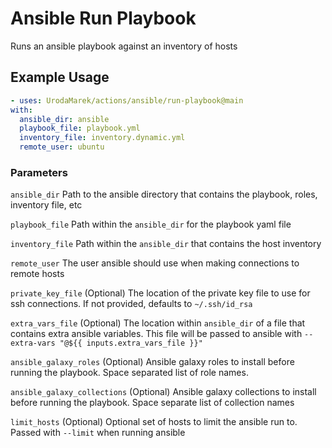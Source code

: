 # Ansible Run Playbook

Runs an ansible playbook against an inventory of hosts

## Example Usage

```yaml
- uses: UrodaMarek/actions/ansible/run-playbook@main
with:
  ansible_dir: ansible
  playbook_file: playbook.yml
  inventory_file: inventory.dynamic.yml
  remote_user: ubuntu
```

### Parameters

`ansible_dir` Path to the ansible directory that contains the playbook, roles, inventory file, etc

`playbook_file` Path within the `ansible_dir` for the playbook yaml file

`inventory_file` Path within the `ansible_dir` that contains the host inventory

`remote_user` The user ansible should use when making connections to remote hosts

`private_key_file` (Optional) The location of the private key file to use for ssh connections. If not provided, defaults to `~/.ssh/id_rsa`

`extra_vars_file` (Optional) The location within `ansible_dir` of a file that contains extra ansible variables. This file will be passed to ansible with `--extra-vars "@${{ inputs.extra_vars_file }}"`

`ansible_galaxy_roles` (Optional) Ansible galaxy roles to install before running the playbook. Space separated list of role names.

`ansible_galaxy_collections` (Optional) Ansible galaxy collections to install before running the playbook. Space separate list of collection names

`limit_hosts` (Optional) Optional set of hosts to limit the ansible run to. Passed with `--limit` when running ansible
